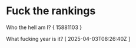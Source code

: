 # Fuck the rankings

Who the hell am I?
{ 15881103 }

What fucking year is it?
[ 2025-04-03T08:26:40Z ]
